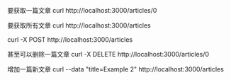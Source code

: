 
要获取一篇文章
curl http://localhost:3000/articles/0

要获取所有文章
curl http://localhost:3000/articles

curl -X POST http://localhost:3000/articles

甚至可以删除一篇文章
curl -X DELETE http://localhost:3000/articles/0

增加一篇新文章
curl --data "title=Example 2" http://localhost:3000/articles
